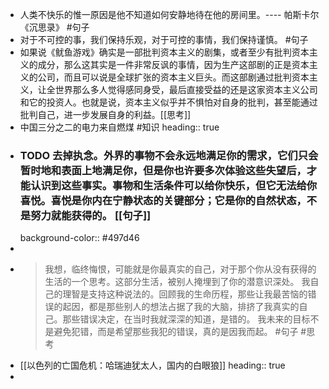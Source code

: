 - 人类不快乐的惟一原因是他不知道如何安静地待在他的房间里。---- 帕斯卡尔《沉思录》 #句子
- 对于不可控的事，我们保持乐观，对于可控的事情，我们保持谨慎。 #句子
- 如果说《鱿鱼游戏》确实是一部批判资本主义的剧集，或者至少有批判资本主义的成分，那么这其实是一件非常反讽的事情，因为生产这部剧的正是资本主义的公司，而且可以说是全球扩张的资本主义巨头。而这部剧通过批判资本主义，让全世界那么多人觉得感同身受，最后直接受益的还是这家资本主义公司和它的投资人。也就是说，资本主义似乎并不惧怕对自身的批判，甚至能通过批判自己，进一步发展自身的利益。[[思考]]
- 中国三分之二的电力来自燃煤 #知识
  heading:: true
- ### TODO 去掉执念。外界的事物不会永远地满足你的需求，它们只会暂时地和表面上地满足你，但是你也许要多次体验这些失望后，才能认识到这些事实。事物和生活条件可以给你快乐，但它无法给你喜悦。喜悦是你内在宁静状态的关键部分；它是你的自然状态，不是努力就能获得的。 [[句子]]
  background-color:: #497d46
-
- > 我想，临终悔恨，可能就是你最真实的自己，对于那个你从没有获得的生活的一个思考。这部分生活，被别人掩埋到了你的潜意识深处。 我自己的理智是支持这种说法的。回顾我的生命历程，那些让我最苦恼的错误的起因，都是那些别人的想法占据了我的大脑，排挤了我真实的自己。那些错误决定，在当时我就深深的知道，是错的。 我未来的目标不是避免犯错，而是希望那些我犯的错误，真的是因我而起。 #句子 #思考
- [[以色列的亡国危机：哈瑞迪犹太人，国内的白眼狼]]
  heading:: true
-
